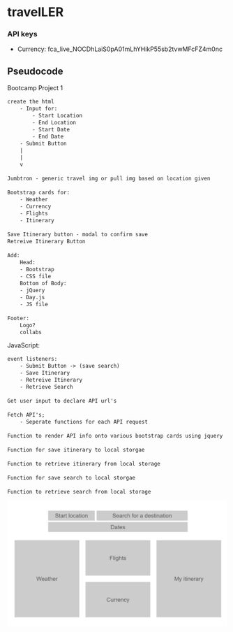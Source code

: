 # travelLER

### API keys
- Currency: fca_live_NOCDhLaiS0pA01mLhYHikP55sb2tvwMFcFZ4m0nc

## Pseudocode

Bootcamp Project 1

    create the html
        - Input for:
            - Start Location
            - End Location
            - Start Date
            - End Date
        - Submit Button
        |
        |
        v

    Jumbtron - generic travel img or pull img based on location given

    Bootstrap cards for:
        - Weather
        - Currency
        - Flights
        - Itinerary

    Save Itinerary button - modal to confirm save
    Retreive Itinerary Button

    Add:
        Head:
        - Bootstrap
        - CSS file
        Bottom of Body:
        - jQuery
        - Day.js
        - JS file

    Footer:
        Logo?
        collabs





JavaScript:

    event listeners:
        - Submit Button -> (save search)
        - Save Itinerary
        - Retreive Itinerary
        - Retrieve Search
        
    Get user input to declare API url's

    Fetch API's;
        - Seperate functions for each API request

    Function to render API info onto various bootstrap cards using jquery

    Function for save itinerary to local storgae

    Function to retrieve itinerary from local storage

    Function for save search to local storgae

    Function to retrieve search from local storage

 ![wireframe](Assets/images/wire-frame.JPG) 

